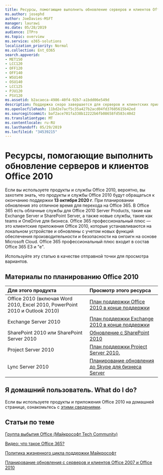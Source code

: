 ```yaml
---
title: Ресурсы, помогающие выполнить обновление серверов и клиентов Office 2010
ms.author: josephd
author: JoeDavies-MSFT
manager: laurawi
ms.date: 05/28/2019
audience: ITPro
ms.topic: overview
ms.service: o365-solutions
localization_priority: Normal
ms.collection: Ent_O365
search.appverid:
- MET150
- LCC120
- OFF120
- OFF140
- WSU140
- OSU140
- LCC125
- PJU120
- PSV120
ms.assetid: b2acaeca-4986-40f4-92b7-a1bdd06e549d
description: Поддержка скоро завершается для серверов и клиентских приложений Office 2010, а настраиваемые соглашения о поддержке недоступны. Используйте эту статью, чтобы начать планирование обновления сейчас.
ms.openlocfilehash: 11bd2e7acf5c35a427b2acd04fd37605615b42ed
ms.sourcegitcommit: baf2ace701fa338b12222b6fb08658fd583c40d2
ms.translationtype: MT
ms.contentlocale: ru-RU
ms.lasthandoff: 05/29/2019
ms.locfileid: "34539215"
---
```

# <a name="resources-to-help-you-upgrade-from-office-2010-servers-and-clients"></a>Ресурсы, помогающие выполнить обновление серверов и клиентов Office 2010

Если вы используете продукты и службы Office 2010, вероятно, вы захотите знать, что продукты и службы Office 2010 будут обращаться к окончанию поддержки **13 октября 2020 г**. При планировании обновления это отличное время для перехода на Office 365. В Office 365 есть облачные службы для Office 2010 Server Products, такие как Exchange Server и SharePoint Server, а также новые службы, такие как teams и OneDrive для бизнеса. Office 365 профессиональный плюс — это клиентские приложения Office 2010, которые устанавливаются на локальном устройстве и обновлены с учетом новых функций обеспечения производительности и безопасности на онгоигн на основе Microsoft Cloud. Office 365 профессиональный плюс входит в состав Office 365 E3 и "е".

Используйте эту статью в качестве отправной точки для просмотра вариантов.
      
## <a name="office-2010-planning-content"></a>Материалы по планированию Office 2010
  
|**Для этого продукта**|**Просмотр этого ресурса**|
|:-----|:-----|
|Office 2010 (включая Word 2010, Excel 2010, PowerPoint 2010 и Outlook 2010)  <br/> |[План поддержки Office 2010 в конце поддержки](https://docs.microsoft.com/DeployOffice/office-2010-end-support-roadmap) <br/> |
|Exchange Server 2010  <br/> |[План поддержки Exchange 2010 в конце поддержки](exchange-2010-end-of-support.md) <br/> |
|SharePoint 2010 или SharePoint Server 2010  <br/> |[Обновление с SharePoint 2010](upgrade-from-sharepoint-2010.md) <br/> |
|Project Server 2010 <br/> | [План поддержки Project Server 2010.](project-server-2010-end-of-support.md) <br/> |
|Lync Server 2010 <br/> | [Планирование обновления до Skype для бизнеса Server](https://docs.microsoft.com/skypeforbusiness/plan-your-deployment/upgrade) <br/> |
    
## <a name="im-a-home-user-what-do-i-do"></a>Я домашний пользователь. What do I do?

Если вы используете продукты и приложения Office 2010 на домашней странице, ознакомьтесь с [этими сведениями](plan-upgrade-previous-versions-office.md#im-a-home-user-what-do-i-do).

## <a name="related-topics"></a>Статьи по теме

[Группа выбытия Office (Майкрософт Tech Community)](https://go.microsoft.com/fwlink/?linkid=842065)
  
[Видео: что такое Office 365?](https://support.office.com/article/847caf12-2589-452c-8aca-1c009797678b.aspx)
  
[Политика жизненного цикла поддержки Майкрософт](https://go.microsoft.com/fwlink/?linkid=865200)

[Планирование обновления с серверов и клиентов Office 2007 и Office 2010](plan-upgrade-previous-versions-office.md)

